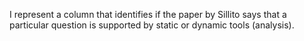 I represent a column that identifies if the paper by Sillito says that a particular question is supported by static or dynamic tools (analysis).